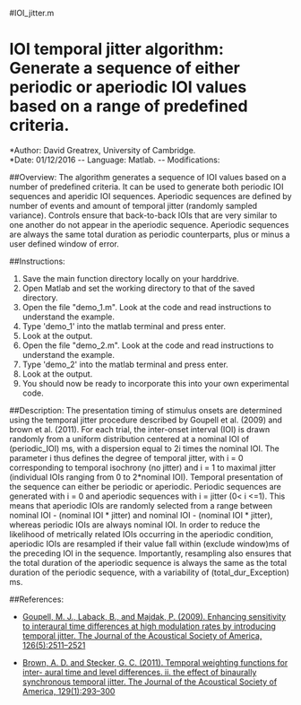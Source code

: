 #IOI_jitter.m
# IOI temporal jitter algorithm: Generate a sequence of either periodic or aperiodic IOI values based on a range of predefined criteria.
*Author: David Greatrex, University of Cambridge.  
*Date: 01/12/2016 -- Language: Matlab. -- Modifications:

##Overview:
The algorithm generates a sequence of IOI values based on a number of predefined criteria.
It can be used to generate both periodic IOI sequences and aperidic IOI sequences.
Aperiodic sequences are defined by number of events and amount of temporal jitter (randomly sampled variance).
Controls ensure that back-to-back IOIs that are very similar to one another do not appear in the aperiodic sequence.
Aperiodic sequences are always the same total duration as periodic counterparts, plus or minus a user defined window of error.

##Instructions:
1. Save the main function directory locally on your harddrive.
2. Open Matlab and set the working directory to that of the saved directory.
3. Open the file "demo_1.m". Look at the code and read instructions to understand the example.
4. Type 'demo_1' into the matlab terminal and press enter.
5. Look at the output.
6. Open the file "demo_2.m". Look at the code and read instructions to understand the example.
7. Type 'demo_2' into the matlab terminal and press enter.
8. Look at the output.
9. You should now be ready to incorporate this into your own experimental code.

##Description:
The presentation timing of stimulus onsets are determined using the temporal jitter procedure described by Goupell et al. (2009) and brown et al. (2011). 
For each trial, the inter-onset interval (IOI) is drawn randomly from a uniform distribution centered at a nominal IOI of (periodic_IOI) ms, with a dispersion equal to 2i times the nominal IOI. 
The parameter i thus defines the degree of temporal jitter, with i = 0 corresponding to temporal isochrony (no jitter) and i = 1 to maximal jitter (individual IOIs ranging from 0 to 2*nominal IOI).
Temporal presentation of the sequence can either be periodic or aperiodic. 
Periodic sequences are generated with i = 0 and aperiodic sequences with i = jitter (0< i <=1). 
This means that aperiodic IOIs are randomly selected from a range between nominal IOI - (nominal IOI * jitter) and nominal IOI - (nominal IOI * jitter), whereas periodic IOIs are always nominal IOI. 
In order to reduce the likelihood of metrically related IOIs occurring in the aperiodic condition, aperiodic IOIs are resampled if their value fall within (exclude window)ms of the preceding IOI in the sequence.
Importantly, resampling also ensures that the total duration of the aperiodic sequence is always the same as the total duration of the periodic sequence, with a variability of (total_dur_Exception) ms.

##References:

* [Goupell, M. J., Laback, B., and Majdak, P. (2009). Enhancing sensitivity to interaural time differences at high modulation rates by introducing temporal jitter. The Journal of the Acoustical Society of America, 126(5):2511–2521](http://scitation.aip.org/content/asa/journal/jasa/126/5/10.1121/1.3206584)

* [Brown, A. D. and Stecker, G. C. (2011). Temporal weighting functions for inter- aural time and level differences. ii. the effect of binaurally synchronous temporal jitter. The Journal of the Acoustical Society of America, 129(1):293–300](http://scitation.aip.org/content/asa/journal/jasa/129/1/10.1121/1.3514422) 